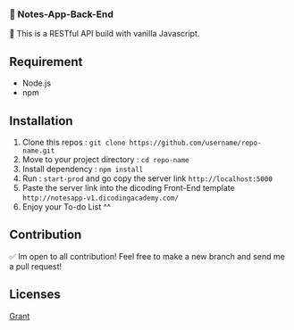 ### 🌠 Notes-App-Back-End

🚀 This is a RESTful API build with vanilla Javascript.

## Requirement

* Node.js
* npm

## Installation

1. Clone this repos : `git clone https://github.com/username/repo-name.git`
2. Move to your project directory : `cd repo-name`
3. Install dependency : `npm install`
4. Run : `start-prod` and go copy the server link  `http://localhost:5000`
5. Paste the server link into the dicoding Front-End template `http://notesapp-v1.dicodingacademy.com/`
6. Enjoy your To-do List ^^

## Contribution

✅ Im open to all contribution! Feel free to make a new branch and send me a pull request! 

## Licenses

[Grant](LICENSE)
